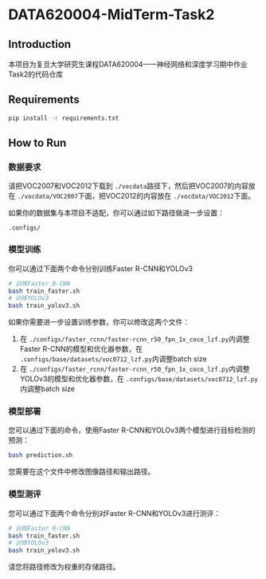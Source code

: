 # DATA620004-MidTerm-Task2

## Introduction

本项目为复旦大学研究生课程DATA620004——神经网络和深度学习期中作业Task2的代码仓库

## Requirements

```bash
pip install -r requirements.txt
```

## How to Run

### 数据要求

请把VOC2007和VOC2012下载到 `./vocdata`路径下，然后把VOC2007的内容放在 `./vocdata/VOC2007`下面，把VOC2012的内容放在 `./vocdata/VOC2012`下面。

如果你的数据集与本项目不适配，你可以通过如下路径做进一步设置：

`.configs/`

### 模型训练

你可以通过下面两个命令分别训练Faster R-CNN和YOLOv3

```bash
# 训练Faster R-CNN
bash train_faster.sh
# 训练YOLOv3
bash train_yolov3.sh
```

如果你需要进一步设置训练参数，你可以修改这两个文件：

1. 在 `./configs/faster_rcnn/faster-rcnn_r50_fpn_1x_coco_lzf.py`内调整Faster R-CNN的模型和优化器参数，在 `.configs/base/datasets/voc0712_lzf.py`内调整batch size
2. 在 `./configs/faster_rcnn/faster-rcnn_r50_fpn_1x_coco_lzf.py`内调整YOLOv3的模型和优化器参数，在 `.configs/base/datasets/voc0712_lzf.py`内调整batch size

### 模型部署

您可以通过下面的命令，使用Faster R-CNN和YOLOv3两个模型进行目标检测的预测：

```bash
bash prediction.sh
```

您需要在这个文件中修改图像路径和输出路径。

### 模型测评

您可以通过下面两个命令分别对Faster R-CNN和YOLOv3进行测评：

```bash
# 训练Faster R-CNN
bash train_faster.sh
# 训练YOLOv3
bash train_yolov3.sh
```

请您将路径修改为权重的存储路径。
